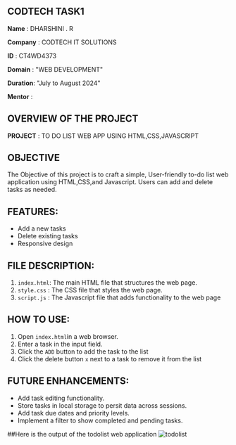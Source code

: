 ## CODTECH TASK1

**Name**    : DHARSHINI . R

**Company** : CODTECH IT SOLUTIONS

**ID**      : CT4WD4373

**Domain**  : "WEB DEVELOPMENT"

**Duration**: "July to August 2024"

**Mentor**  :  

## OVERVIEW OF THE PROJECT

 **PROJECT** : TO DO LIST WEB APP USING HTML,CSS,JAVASCRIPT

## OBJECTIVE
The Objective of this project is to craft a simple, User-friendly to-do list web application using HTML,CSS,and Javascript.
Users can add and delete tasks as needed. 

## FEATURES:
- Add a new tasks
- Delete existing tasks
- Responsive design
 
## FILE DESCRIPTION:
1. `index.html`: The main HTML file that structures the web page.
2. `style.css` :  The CSS file that styles the web page.
3. `script.js` :  The Javascript file that adds functionality to the web page

## HOW TO USE:
1.  Open `index.html`in a web browser.
2. Enter a task in the input field.
3. Click the `ADD` button to add the task to the list
4. Click the delete button `x` next to a task to remove it from the list

## FUTURE ENHANCEMENTS:
- Add task editing functionality.
- Store tasks in local storage to persit data across sessions.
- Add task due dates and priority levels.
- Implement a filter to show completed and pending tasks.
  
##Here is the output of the todolist web application
  ![todolist](https://github.com/user-attachments/assets/252f8dec-e693-46e4-9cee-69abc8f7e330)
